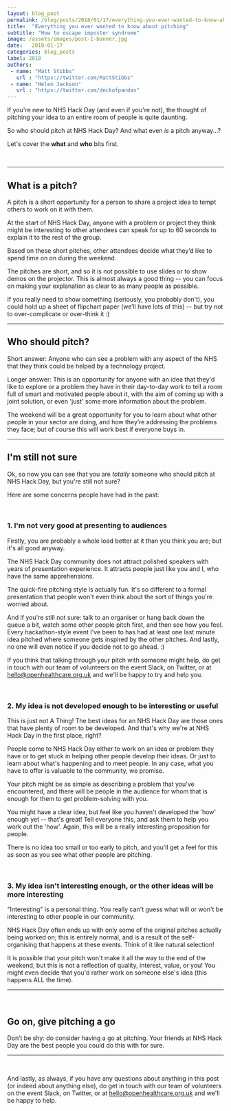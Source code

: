 ```yaml
---
layout: blog_post
permalink: /blog/posts/2018/01/17/everything-you-ever-wanted-to-know-about-pitching
title:  "Everything you ever wanted to know about pitching"
subtitle: "How to escape imposter syndrome"
image: /assets/images/post-1-banner.jpg
date:   2018-01-17
categories: blog_posts
label: 2018
authors:
 - name: "Matt Stibbs"
   url : "https://twitter.com/MattStibbs"
 - name: "Helen Jackson"
   url : "https://twitter.com/deckofpandas"   
---
```


If you're new to NHS Hack Day (and even if you're not), the thought of pitching your idea to an entire room of people is quite daunting.

So who should pitch at NHS Hack Day? And what even *is* a pitch anyway...?

Let's cover the **what** and **who** bits first.

<br>

------

## What is a pitch?

A pitch is a short opportunity for a person to share a project idea to tempt others to work on it with them.

At the start of NHS Hack Day, anyone with a problem or project they think might be interesting to other attendees can speak for up to 60 seconds to explain it to the rest of the group.

Based on these short pitches, other attendees decide what they’d like to spend time on on during the weekend.

The pitches are short, and so it is not possible to use slides or to show demos on the projector. This is almost always a good thing -- you can focus on making your explanation as clear to as many people as possible.

If you really need to show something (seriously, you probably don't), you could hold up a sheet of flipchart paper (we’ll have lots of this) -- but try not to over-complicate or over-think it :)

------

## Who should pitch?

Short answer: Anyone who can see a problem with any aspect of the NHS that they think could be helped by a technology project.

Longer answer: This is an opportunity for anyone with an idea that they'd like to explore or a problem they have in their day-to-day work to tell a room full of smart and motivated people about it, with the aim of coming up with a joint solution, or even 'just' some more information about the problem.

The weekend will be a great opportunity for you to learn about what other people in your sector are doing, and how they’re addressing the problems they face; but of course this will work best if everyone buys in.

------

## I'm still not sure

Ok, so now you can see that you are *totally* someone who should pitch at NHS Hack Day, but you're still not sure?

Here are some concerns people have had in the past:

<br>

### 1. I'm not very good at presenting to audiences

Firstly, you are probably a whole load better at it than you think you are; but it's all good anyway.

The NHS Hack Day community does not attract polished speakers with years of presentation experience. It attracts people just like you and I, who have the same apprehensions.

The quick-fire pitching style is actually fun. It's so different to a formal presentation that people won't even think about the sort of things you're worried about.

And if you're still not sure: talk to an organiser or hang back down the queue a bit, watch some other people pitch first, and then see how you feel. Every hackathon-style event I've been to has had at least one last minute idea pitched where someone gets inspired by the other pitches. And lastly, no one will even notice if you decide not to go ahead. :)

If you think that talking through your pitch with someone might help, do get in touch with our team of volunteers on the event Slack, on Twitter, or at [hello@openhealthcare.org.uk](mailto:hello@openhealthcare.org.uk) and we'll be happy to try and help you.

<br>

### 2. My idea is not developed enough to be interesting or useful

This is just not A Thing! The best ideas for an NHS Hack Day are those ones that have plenty of room to be developed. And that's why we're at NHS Hack Day in the first place, right?

People come to NHS Hack Day either to work on an idea or problem they have or to get stuck in helping other people develop their ideas. Or just to learn about what's happening and to meet people. In any case, what you have to offer is valuable to the community, we promise.

Your pitch might be as simple as describing a problem that you've encountered, and there will be people in the audience for whom that is enough for them to get problem-solving with you.

You might have a clear idea, but feel like you haven't developed the 'how' enough yet -- that's great! Tell everyone this, and ask them to help you work out the 'how'. Again, this will be a really interesting proposition for people.

There is no idea too small or too early to pitch, and you'll get a feel for this as soon as you see what other people are pitching.

<br>

### 3. My idea isn't interesting enough, or the other ideas will be more interesting

"Interesting" is a personal thing. You really can't guess what will or won't be interesting to other people in our community.

NHS Hack Day often ends up with only some of the original pitches actually being worked on; this is entirely normal, and is a result of the self-organising that happens at these events. Think of it like natural selection!

It is possible that your pitch won't make it all the way to the end of the weekend, but this is not a reflection of quality, interest, value, or you! You might even decide that you'd rather work on someone else's idea (this happens ALL the time).

------

<br>

## Go on, give pitching a go

Don’t be shy: do consider having a go at pitching. Your friends at NHS Hack Day are the best people you could do this with for sure.

------

<br>

And lastly, as always, if you have any questions about anything in this post (or indeed about anything else), do get in touch with our team of volunteers on the event Slack, on Twitter, or at [hello@openhealthcare.org.uk](mailto:hello@openhealthcare.org.uk) and we'll be happy to help.
